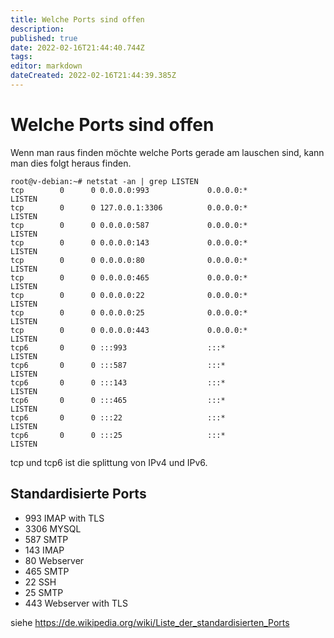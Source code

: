 ```yaml
---
title: Welche Ports sind offen
description: 
published: true
date: 2022-02-16T21:44:40.744Z
tags: 
editor: markdown
dateCreated: 2022-02-16T21:44:39.385Z
---
```


# Welche Ports sind offen

Wenn man raus finden möchte welche Ports gerade am lauschen sind, kann
man dies folgt heraus finden.

    root@v-debian:~# netstat -an | grep LISTEN 
    tcp        0      0 0.0.0.0:993             0.0.0.0:*               LISTEN     
    tcp        0      0 127.0.0.1:3306          0.0.0.0:*               LISTEN     
    tcp        0      0 0.0.0.0:587             0.0.0.0:*               LISTEN     
    tcp        0      0 0.0.0.0:143             0.0.0.0:*               LISTEN     
    tcp        0      0 0.0.0.0:80              0.0.0.0:*               LISTEN     
    tcp        0      0 0.0.0.0:465             0.0.0.0:*               LISTEN     
    tcp        0      0 0.0.0.0:22              0.0.0.0:*               LISTEN     
    tcp        0      0 0.0.0.0:25              0.0.0.0:*               LISTEN     
    tcp        0      0 0.0.0.0:443             0.0.0.0:*               LISTEN     
    tcp6       0      0 :::993                  :::*                    LISTEN     
    tcp6       0      0 :::587                  :::*                    LISTEN     
    tcp6       0      0 :::143                  :::*                    LISTEN     
    tcp6       0      0 :::465                  :::*                    LISTEN     
    tcp6       0      0 :::22                   :::*                    LISTEN     
    tcp6       0      0 :::25                   :::*                    LISTEN  

tcp und tcp6 ist die splittung von IPv4 und IPv6.

## Standardisierte Ports

-   993 IMAP with TLS
-   3306 MYSQL
-   587 SMTP
-   143 IMAP
-   80 Webserver
-   465 SMTP
-   22 SSH
-   25 SMTP
-   443 Webserver with TLS

siehe <https://de.wikipedia.org/wiki/Liste_der_standardisierten_Ports>